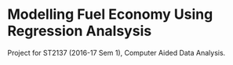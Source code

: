 # Modelling Fuel Economy Using Regression Analsysis
Project for ST2137 (2016-17 Sem 1), Computer Aided Data Analysis. 

